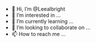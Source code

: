 - 👋 Hi, I’m @Leealbright
- 👀 I’m interested in ...
- 🌱 I’m currently learning ...
- 💞️ I’m looking to collaborate on ...
- 📫 How to reach me ...

<!---
Leealbright/Leealbright is a ✨ special ✨ repository because its `README.md` (this file) appears on your GitHub profile.
You can click the Preview link to take a look at your changes.
--->
